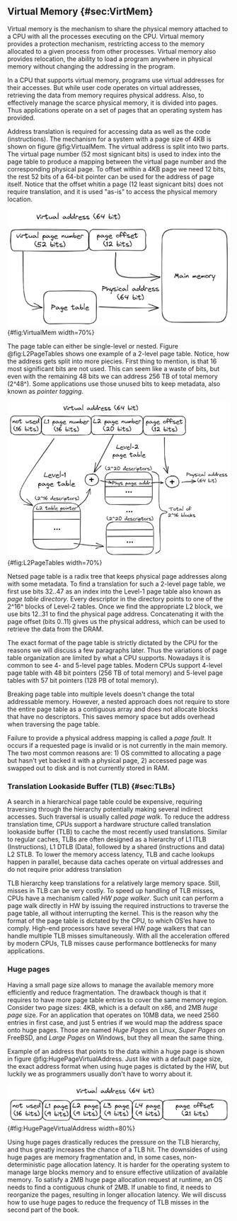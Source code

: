 ## Virtual Memory {#sec:VirtMem}

Virtual memory is the mechanism to share the physical memory attached to a CPU with all the processes executing on the CPU. Virtual memory provides a protection mechanism, restricting access to the memory allocated to a given process from other processes. Virtual memory also provides relocation, the ability to load a program anywhere in physical memory without changing the addressing in the program. 

In a CPU that supports virtual memory, programs use virtual addresses for their accesses. But while user code operates on virtual addresses, retrieving the data from memory requires physical address. Also, to effectively manage the scarce physical memory, it is divided into pages. Thus applications operate on a set of pages that an operating system has provided.

Address translation is required for accessing data as well as the code (instructions). The mechanism for a system with a page size of 4KB is shown on figure @fig:VirtualMem. The virtual address is split into two parts. The virtual page number (52 most signicant bits) is used to index into the page table to produce a mapping between the virtual page number and the corresponding physical page. To offset within a 4KB page we need 12 bits, the rest 52 bits of a 64-bit pointer can be used for the address of page itself. Notice that the offset whitin a page (12 least signicant bits) does not require translation, and it is used "as-is" to access the physical memory location.

![Virtual-to-physical address translation for 4KB pages.](../../img/uarch/VirtualMem2.png){#fig:VirtualMem width=70%}

The page table can either be single-level or nested. Figure @fig:L2PageTables shows one example of a 2-level page table. Notice, how the address gets split into more piecies. First thing to mention, is that 16 most significant bits are not used. This can seem like a waste of bits, but even with the remaining 48 bits we can address 256 TB of total memory (2^48^). Some applications use those unused bits to keep metadata, also known as *pointer tagging*.

![Exmaple of a 2-level page table.](../../img/uarch/L2PageTables.png){#fig:L2PageTables width=70%}

Netsed page table is a radix tree that keeps physical page addresses along with some metadata. To find a translation for such a 2-level page table, we first use bits 32..47 as an index into the Level-1 page table also known as *page table directory*. Every descriptor in the directory points to one of the 2^16^ blocks of Level-2 tables. Once we find the appropriate L2 block, we use bits 12..31 to find the physical page address. Concatenating it with the page offset (bits 0..11) gives us the physical address, which can be used to retrieve the data from the DRAM.

The exact format of the page table is strictly dictated by the CPU for the reasons we will discuss a few paragraphs later. Thus the variations of page table organization are limited by what a CPU supports. Nowadays it is common to see 4- and 5-level page tables. Modern CPUs support 4-level page table with 48 bit pointers (256 TB of total memory) and 5-level page tables with 57 bit pointers (128 PB of total memory).

Breaking page table into multiple levels doesn't change the total addressable memory. However, a nested approach does not require to store the entire page table as a contiguous array and does not allocate blocks that have no descriptors. This saves memory space but adds overhead when traversing the page table.

Failure to provide a physical address mapping is called a *page fault*. It occurs if a requested page is invalid or is not currently in the main memory. The two most common reasons are: 1) OS committed to allocating a page but hasn't yet backed it with a physical page, 2) accessed page was swapped out to disk and is not currently stored in RAM.

### Translation Lookaside Buffer (TLB) {#sec:TLBs}

A search in a hierarchical page table could be expensive, requiring traversing through the hierarchy potentially making several indirect accesses. Such traversal is usually called *page walk*. To reduce the address translation time, CPUs support a hardware structure called translation lookaside buffer (TLB) to cache the most recently used translations. Similar to regular caches, TLBs are often designed as a hierarchy of L1 ITLB (Instructions), L1 DTLB (Data), followed by a shared (instructions and data) L2 STLB. To lower the memory access latency, TLB and cache lookups happen in parallel, because data caches operate on virtual addresses and do not require prior address translation

TLB hierarchy keep translations for a relatively large memory space. Still, misses in TLB can be very costly. To speed up handling of TLB misses, CPUs have a mechanism called *HW page walker*. Such unit can perform a page walk directly in HW by issuing the required instructions to traverse the page table, all without interrupting the kernel. This is the reason why the format of the page table is dictated by the CPU, to which OS’es have to comply. High-end processors have several HW page walkers that can handle multiple TLB misses simultaneously. With all the acceleration offered by modern CPUs, TLB misses cause performance bottlenecks for many applications.

### Huge pages

Having a small page size allows to manage the available memory more efficiently and reduce fragmentation. The drawback though is that it requires to have more page table entries to cover the same memory region. Consider two page sizes: 4KB, which is a default on x86, and 2MB *huge page* size. For an application that operates on 10MB data, we need 2560 entries in first case, and just 5 entries if we would map the address space onto huge pages. Those are named *Huge Pages* on Linux, *Super Pages* on FreeBSD, and *Large Pages* on Windows, but they all mean the same thing.

Example of an address that points to the data within a huge page is shown in figure @fig:HugePageVirtualAddress. Just like with a default page size, the exact address format when using huge pages is dictated by the HW, but luckily we as programmers usually don't have to worry about it.

![Virtual address that points within a 2MB page.](../../img/uarch/HugePageVirtualAddress.png){#fig:HugePageVirtualAddress width=80%}

Using huge pages drastically reduces the pressure on the TLB hierarchy, and thus greatly increases the chance of a TLB hit. The downsides of using huge pages are memory fragmentation and, in some cases, non-deterministic page allocation latency. It is harder for the operating system to manage large blocks memory and to ensure effective utilization of available memory. To satisfy a 2MB huge page allocation request at runtime, an OS needs to find a contiguous chunk of 2MB. If unable to find, it needs to reorganize the pages, resulting in longer allocation latency. We will discuss how to use huge pages to reduce the frequency of TLB misses in the second part of the book.

[^6]: Sometimes, people also use the term *large page*.